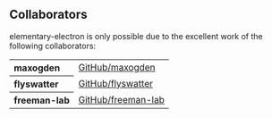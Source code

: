 ## Collaborators

elementary-electron is only possible due to the excellent work of the following collaborators:

<table><tbody><tr><th align="left">maxogden</th><td><a href="https://github.com/maxogden">GitHub/maxogden</a></td></tr>
<tr><th align="left">flyswatter</th><td><a href="https://github.com/flyswatter">GitHub/flyswatter</a></td></tr>
<tr><th align="left">freeman-lab</th><td><a href="https://github.com/freeman-lab">GitHub/freeman-lab</a></td></tr>
</tbody></table>
